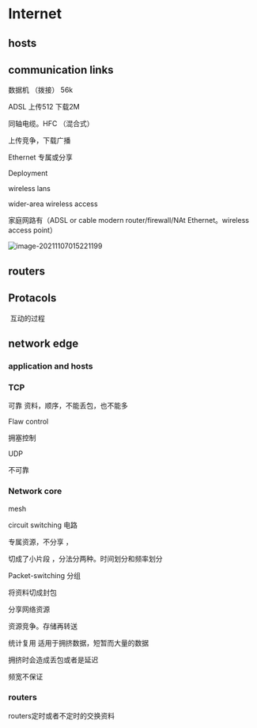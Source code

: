 # Internet

## hosts

## communication links

数据机  （拨接） 56k

ADSL   上传512 下载2M

同轴电缆。HFC （混合式）

上传竞争，下载广播

Ethernet  专属或分享

Deployment 

wireless lans

wider-area wireless access

家庭网路有（ADSL or cable modern    router/firewall/NAt   Ethernet。wireless access point）

![image-20211107015221199](https://minyeon.oss-cn-beijing.aliyuncs.com/tenglingImg/image-20211107015221199.png)



## routers

## Protacols 

​		互动的过程



## network edge

### application and hosts

### TCP

可靠  资料，顺序，不能丢包，也不能多

Flaw control

拥塞控制

UDP

不可靠

### Network core

mesh

circuit switching 电路

专属资源，不分享 ，

切成了小片段  ，分法分两种。时间划分和频率划分

Packet-switching  分组

将资料切成封包

分享网络资源

资源竞争。存储再转送

统计复用 适用于拥挤数据，短暂而大量的数据

拥挤时会造成丢包或者是延迟

频宽不保证

### routers

routers定时或者不定时的交换资料

